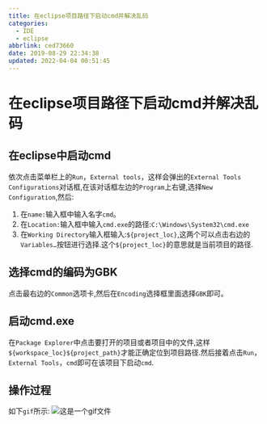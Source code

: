 ```yaml
---
title: 在eclipse项目路径下启动cmd并解决乱码
categories: 
  - IDE
  - eclipse
abbrlink: ced73660
date: 2019-08-29 22:34:38
updated: 2022-04-04 00:51:45
---
```

# 在eclipse项目路径下启动cmd并解决乱码
## 在eclipse中启动cmd
依次点击菜单栏上的`Run`，`External tools`，这样会弹出的`External Tools Configurations`对话框,在该对话框左边的`Program`上右键,选择`New Configuration`,然后:
1. 在`name:`输入框中输入名字`cmd`。
2. 在`Location:`输入框中输入`cmd.exe`的路径:`C:\Windows\System32\cmd.exe`
3. 在`Working Directory`输入框输入:`${project_loc}`,这两个可以点击右边的`Variables…`按钮进行选择.这个`${project_loc}`的意思就是当前项目的路径.

## 选择cmd的编码为GBK
点击最右边的`Common`选项卡,然后在`Encoding`选择框里面选择`GBK`即可。
## 启动cmd.exe
在`Package Explorer`中点击要打开的项目或者项目中的文件,这样`${workspace_loc}${project_path}`才能正确定位到项目路径.然后接着点击`Run`，`External Tools`，`cmd`即可在该项目下启动`cmd`.
## 操作过程
如下`gif`所示:
![这是一个gif文件](https://image-1257720033.cos.ap-shanghai.myqcloud.com/gif/IDE/eclipse/cmd/1.gif)
